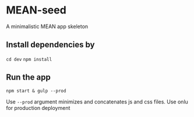 # MEAN-seed
A minimalistic MEAN app skeleton

## Install dependencies by
`cd dev`
`npm install`


## Run the app
`npm start & gulp --prod`


Use `--prod` argument minimizes and concatenates js and css files. Use onlu for production deployment